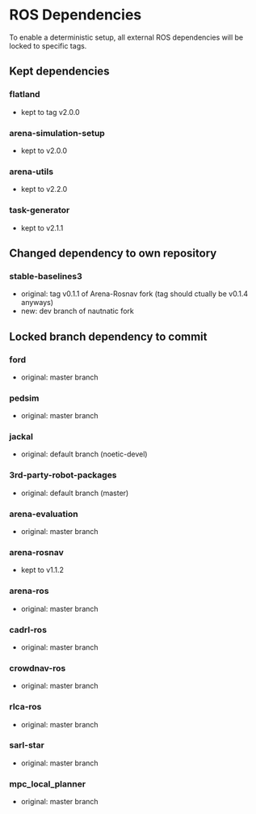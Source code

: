 # ROS Dependencies
To enable a deterministic setup, all external ROS dependencies will be locked to specific tags.

## Kept dependencies
### flatland
* kept to tag v2.0.0
 
### arena-simulation-setup
* kept to v2.0.0

### arena-utils
* kept to v2.2.0
 
### task-generator
* kept to v2.1.1

## Changed dependency to own repository
### stable-baselines3
* original: tag v0.1.1 of Arena-Rosnav fork (tag should ctually be v0.1.4 anyways)
* new: dev branch of nautnatic fork

## Locked branch dependency to commit
### ford
* original: master branch

### pedsim
* original: master branch

### jackal
* original: default branch (noetic-devel)

### 3rd-party-robot-packages
* original: default branch (master)

### arena-evaluation
* original: master branch

### arena-rosnav
* kept to v1.1.2

### arena-ros
* original: master branch

### cadrl-ros
* original: master branch

### crowdnav-ros
* original: master branch

### rlca-ros
* original: master branch

### sarl-star
* original: master branch

### mpc_local_planner
* original: master branch